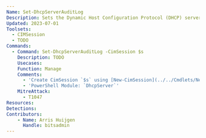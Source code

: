```yaml
---
Name: Set-DhcpServerAuditLog
Description: Sets the Dynamic Host Configuration Protocol (DHCP) server service audit log configuration on the DHCP server service running on the computer
Updated: 2023-07-01
Toolsets:
  - CIMSession
  - TODO
Commands:
  - Command: Set-DhcpServerAuditLog -CimSession $s
    Description: TODO
    Usecases:
    Function: Manage
    Comments:
      - 'Create CimSession `$s` using [New-CimSession](../../Cmdlets/New-CimSession/)'
      - 'PowerShell Module: `DhcpServer`'
    MitreAttack:
      - T1047
Resources:
Detections:
Contributors:
    - Name: Arris Huijgen
      Handle: bitsadmin
---
```

